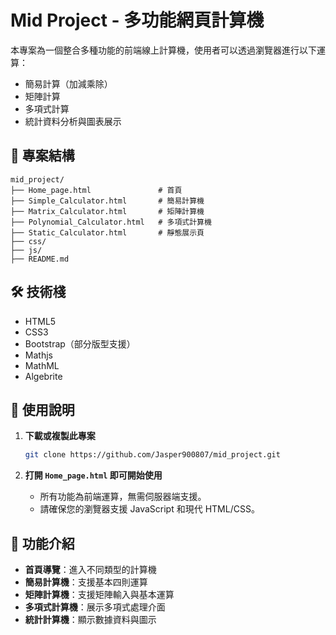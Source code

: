 # Mid Project - 多功能網頁計算機

本專案為一個整合多種功能的前端線上計算機，使用者可以透過瀏覽器進行以下運算：
- 簡易計算（加減乘除）
- 矩陣計算
- 多項式計算
- 統計資料分析與圖表展示

## 📁 專案結構

```
mid_project/
├── Home_page.html               # 首頁
├── Simple_Calculator.html       # 簡易計算機
├── Matrix_Calculator.html       # 矩陣計算機
├── Polynomial_Calculator.html   # 多項式計算機
├── Static_Calculator.html       # 靜態展示頁
├── css/
├── js/
├── README.md
```

## 🛠️ 技術棧

- HTML5
- CSS3
- Bootstrap（部分版型支援）
- Mathjs
- MathML
- Algebrite

## 🚀 使用說明

1. **下載或複製此專案**
   ```bash
   git clone https://github.com/Jasper900807/mid_project.git
   ```

2. **打開 `Home_page.html` 即可開始使用**
   - 所有功能為前端運算，無需伺服器端支援。
   - 請確保您的瀏覽器支援 JavaScript 和現代 HTML/CSS。

## 🔢 功能介紹

- **首頁導覽**：進入不同類型的計算機
- **簡易計算機**：支援基本四則運算
- **矩陣計算機**：支援矩陣輸入與基本運算
- **多項式計算機**：展示多項式處理介面
- **統計計算機**：顯示數據資料與圖示
